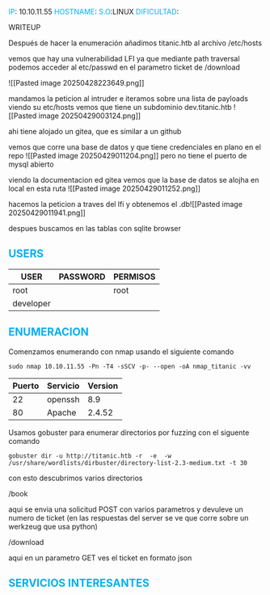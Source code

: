 
<font color="#00b0f0">IP</font>: 10.10.11.55
<font color="#00b0f0">HOSTNAME</font>:
<font color="#00b0f0">S.O</font>:LINUX
<font color="#00b0f0">DIFICULTAD</font>:

WRITEUP


Después de hacer la enumeración añadimos titanic.htb al archivo /etc/hosts

vemos que hay una vulnerabilidad LFI ya que mediante path traversal podemos acceder al etc/passwd en el parametro ticket de /download

![[Pasted image 20250428223649.png]]

mandamos la peticion al intruder e iteramos sobre una lista de payloads
viendo su etc/hosts vemos que tiene un subdominio dev.titanic.htb
![[Pasted image 20250429003124.png]]
 

ahi tiene alojado un gitea, que es similar a un github

vemos que corre una base de datos y que tiene credenciales en plano en el repo
![[Pasted image 20250429011204.png]]
pero no tiene el puerto de mysql abierto

viendo la documentacion ed gitea vemos que la base de datos se alojha en local en esta ruta
![[Pasted image 20250429011252.png]]

hacemos la peticion a traves del lfi y obtenemos el .db![[Pasted image 20250429011941.png]]

despues buscamos en las tablas con sqlite browser

## <font color="#00b0f0">USERS</font>

| USER      | PASSWORD | PERMISOS |
| --------- | -------- | -------- |
| root      |          | root     |
| developer |          |          |


## <font color="#00b0f0">ENUMERACION</font>

Comenzamos enumerando con nmap usando el siguiente comando

```
sudo nmap 10.10.11.55 -Pn -T4 -sSCV -p- --open -oA nmap_titanic -vv
```


| Puerto | Servicio | Version |
| ------ | -------- | ------- |
| 22     | openssh  | 8.9     |
| 80     | Apache   | 2.4.52  |


Usamos gobuster para enumerar directorios por fuzzing con el siguente comando 

```
gobuster dir -u http://titanic.htb -r  -e  -w /usr/share/wordlists/dirbuster/directory-list-2.3-medium.txt -t 30 
```


con esto descubrimos varios directorios


/book

aqui se envia una solicitud POST con varios parametros y devuleve un numero de ticket (en las respuestas del server se ve que corre sobre un werkzeug que usa python)

/download

aqui en un parametro GET ves el ticket en formato json

## <font color="#00b0f0">SERVICIOS INTERESANTES</font>




